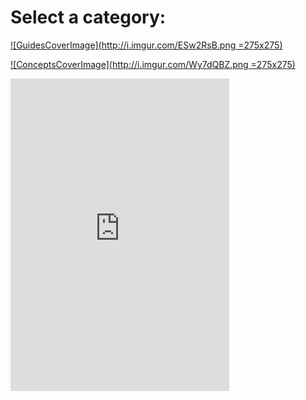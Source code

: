 <!-- Modifiers: index -->
# Select a category:

[![GuidesCoverImage](http://i.imgur.com/ESw2RsB.png =275x275)](https://sushikuu7.github.io/diepio/guides.html)



[![ConceptsCoverImage](http://i.imgur.com/Wy7dQBZ.png =275x275)](https://sushikuu7.github.io/diepio/concepts.html)



<iframe class="center_other" src="https://discordapp.com/widget?id=315891125825044482&theme=dark" width="350" height="500" allowtransparency="true" frameborder="0"></iframe>

